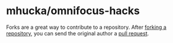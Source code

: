 # mhucka/omnifocus-hacks

Forks are a great way to contribute to a repository. After [forking a repository](https://docs.github.com/articles/fork-a-repo), you can send the original author a [pull request](https://docs.github.com/articles/using-pull-requests).

